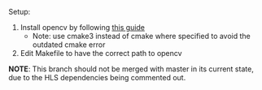 Setup:
1. Install opencv by following [this guide](https://docs.opencv.org/4.x/d7/d9f/tutorial_linux_install.html)
    - Note: use cmake3 instead of cmake where specified to avoid the outdated cmake error
2. Edit Makefile to have the correct path to opencv

**NOTE**: This branch should not be merged with master in its current state, due to the HLS dependencies being commented out.